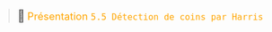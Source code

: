 > <span style="font-size: 1.5em">📖</span> <span style="color: orange; font-size: 1.3em;">Présentation `5.5 Détection de coins par Harris`</span>